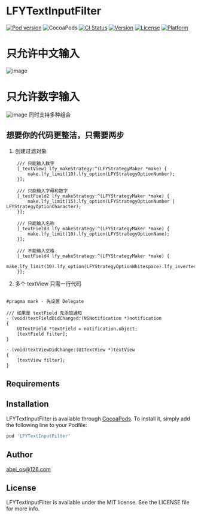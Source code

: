 # LFYTextInputFilter
[![Pod version](https://badge.fury.io/co/LFYTextInputFilter.png)](https://badge.fury.io/co/LFYTextInputFilter)
![CocoaPods](https://img.shields.io/cocoapods/dt/LFYTextInputFilter.svg)
[![CI Status](https://img.shields.io/travis/abei_os@126.com/LFYTextInputFilter.svg?style=flat)](https://travis-ci.org/abei_os@126.com/LFYTextInputFilter)
[![Version](https://img.shields.io/cocoapods/v/LFYTextInputFilter.svg?style=flat)](https://cocoapods.org/pods/LFYTextInputFilter)
[![License](https://img.shields.io/cocoapods/l/LFYTextInputFilter.svg?style=flat)](https://cocoapods.org/pods/LFYTextInputFilter)
[![Platform](https://img.shields.io/cocoapods/p/LFYTextInputFilter.svg?style=flat)](https://cocoapods.org/pods/LFYTextInputFilter)

# 只允许中文输入
![image](https://github.com/AbeiOS/LFYTextInputFilter/blob/master/Resource/nameLimit.gif)
# 只允许数字输入
![image](https://github.com/AbeiOS/LFYTextInputFilter/blob/master/Resource/numberLimit.gif)
同时支持多种组合

## 想要你的代码更整洁，只需要两步
1. 创建过滤对象
```
    /// 只能输入数字
    [_textView1 lfy_makeStrategy:^(LFYStrategyMaker *make) {
        make.lfy_limit(10).lfy_option(LFYStrategyOptionNumber);
    }];
    
    /// 只能输入字母和数字
    [_textField2 lfy_makeStrategy:^(LFYStrategyMaker *make) {
        make.lfy_limit(15).lfy_option(LFYStrategyOptionNumber | LFYStrategyOptionCharacter);
    }];
    
    /// 只能输入名称
    [_textField3 lfy_makeStrategy:^(LFYStrategyMaker *make) {
        make.lfy_limit(10).lfy_option(LFYStrategyOptionName);
    }];
    
    /// 不能输入空格
    [_textField4 lfy_makeStrategy:^(LFYStrategyMaker *make) {
        make.lfy_limit(10).lfy_option(LFYStrategyOptionWhitespace).lfy_inverted();
    }];

```
2. 多个 textView 只需一行代码
```

#pragma mark - 先设置 Delegate

/// 如果是 textField 先添加通知
- (void)textFieldDidChanged:(NSNotification *)notification
{
    UITextField *textField = notification.object;
    [textField filter];
}

- (void)textViewDidChange:(UITextView *)textView
{
    [textView filter];
}

```

## Requirements

## Installation

LFYTextInputFilter is available through [CocoaPods](https://cocoapods.org). To install
it, simply add the following line to your Podfile:

```ruby
pod 'LFYTextInputFilter'
```

## Author

abei_os@126.com

## License

LFYTextInputFilter is available under the MIT license. See the LICENSE file for more info.
